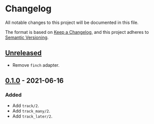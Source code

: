 # Changelog
All notable changes to this project will be documented in this file.

The format is based on [Keep a Changelog](https://keepachangelog.com/en/1.0.0/),
and this project adheres to [Semantic Versioning](https://semver.org/spec/v2.0.0.html).

## [Unreleased]

- Remove `finch` adapter.

## [0.1.0] - 2021-06-16

### Added

- Add `track/2`.
- Add `track_many/2`.
- Add `track_later/2`.

[Unreleased]: https://github.com/thiamsantos/mxpanel/compare/v0.1.0...HEAD
[0.1.0]: https://github.com/thiamsantos/mxpanel/releases/tag/v0.1.0
